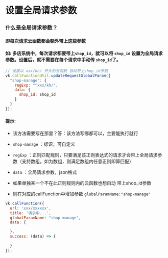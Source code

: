 # 设置全局请求参数
### 什么是全局请求参数？
#### 即每次请求云函数都会额外带上这些参数
#### 如: 多店系统中，每次请求都要带上`shop_id`，就可以将 `shop_id` 设置为全局请求参数。设置后，就不需要在每个请求中手动传 `shop_id`了。
```js
// 设置以 xxx/kh/ 开头的云函数 自动带上shop_id参数
vk.callFunctionUtil.updateRequestGlobalParam({
  "shop-manage": {
    regExp: "^xxx/kh/",
    data: {
      shop_id: shop_id
    }
  }
});
```

#### 提示:
* 该方法需要写在那里？答：该方法写哪都可以，主要能执行就行
* `shop-manage` ：标识，可自定义
* `regExp` ：正则匹配规则，只要满足该正则表达式的请求才会带上全局请求参数（支持数组，如为数组，则满足数组内任意正则即算匹配）
* `data` ：全局请求参数，json格式

* 如果单独某一个不在此正则规则内的云函数也想自动 带上shop_id参数 
* 则在对应的callFunction中增加参数 `globalParamName:"shop-manage"`

```js
vk.callFunction({
  url: 'xxx/xxxxxx',
  title: '请求中...',
  globalParamName: "shop-manage",
  data: {

  },
  success: (data) => {
    
  }
});
```